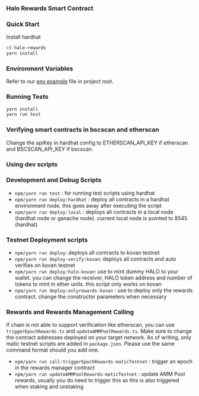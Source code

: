 ### Halo Rewards Smart Contract

### Quick Start

Install hardhat

```bash
cd halo-rewards
yarn install
```

### Environment Variables

Refer to our [env example](./.env.example) file in project root.

### Running Tests

```bash
yarn install
yarn run test
```

### Verifying smart contracts in bscscan and etherscan

Change the apiKey in hardhat config to ETHERSCAN_API_KEY if etherscan and BSCSCAN_API_KEY if bscscan.

### Using dev scripts

### Development and Debug Scripts

- `npm/yarn run test` : for running test scripts using hardhat
- `npm/yarn run deploy:hardhat` : deploy all contracts in a hardhat environment node. this goes away after executing the script
- `npm/yarn run deploy:local` : deploys all contracts in a local node (hardhat node or ganache node). current local node is pointed to 8545 (hardhat)

### Testnet Deployment scripts

- `npm/yarn run deploy`: deploys all contracts to kovan testnet
- `npm/yarn run deploy-verify:kovan`: deploys all contracts and auto verifies on kovan testnet
- `npm/yarn run deploy:halo-kovan`: use to mint dummy HALO to your wallet. you can change the receiver, HALO token address and number of tokens to mint in ether units. this script only works on kovan
- `npm/yarn run deploy:onlyrewards-kovan` : use to deploy only the rewards contract. change the constructor parameters when necessary

### Rewards and Rewards Management Calling

If chain is not able to support verification like etherscan, you can use `triggerEpochRewards.ts` and `updateAMMPoolRewards.ts`. Make sure to change the contract addresses deployed on your target network. As of writing, only matic testnet scripts are added in `package.json`. Please use the same command format should you add one.

- `npm/yarn run call:triggerEpochRewards-maticTestnet` : trigger an epoch in the rewards manager contract
- `npm/yarn run updateAMMPoolRewards-maticTestnet` : update AMM Pool rewards, usually you do need to trigger this as this is also triggered when staking and unstaking
